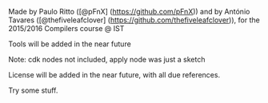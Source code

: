Made by Paulo Ritto ([@pFnX] (https://github.com/pFnX)) and by António Tavares ([@thefiveleafclover] (https://github.com/thefiveleafclover)), for the 2015/2016 Compilers course @ IST

Tools will be added in the near future

Note: cdk nodes not included, apply node was just a sketch

License will be added in the near future, with all due references.

Try some stuff.